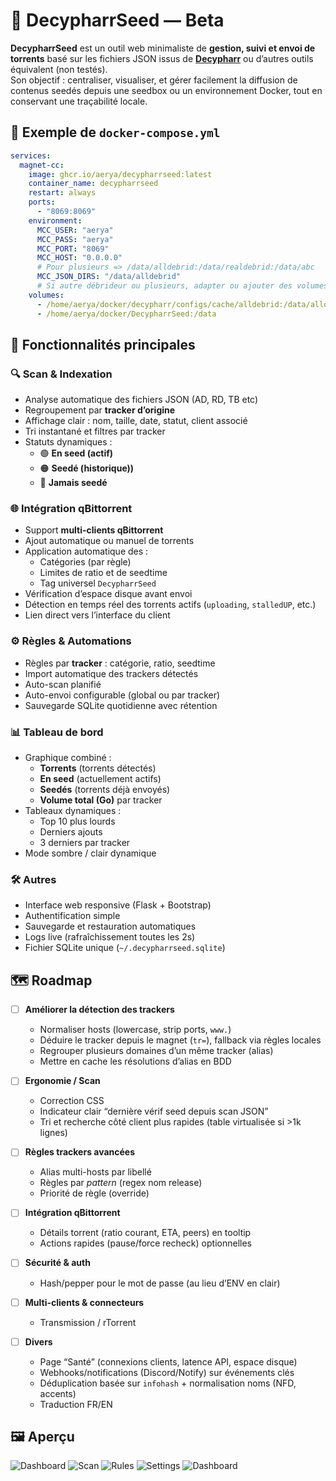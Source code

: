 # 🌱 DecypharrSeed — Beta

**DecypharrSeed** est un outil web minimaliste de **gestion, suivi et envoi de torrents** basé sur les fichiers JSON issus de [**Decypharr**](https://github.com/sirrobot01/decypharr) ou d’autres outils équivalent (non testés).  
Son objectif : centraliser, visualiser, et gérer facilement la diffusion de contenus seedés depuis une seedbox ou un environnement Docker, tout en conservant une traçabilité locale.





## 🐳 Exemple de `docker-compose.yml`

```yaml
services:
  magnet-cc:
    image: ghcr.io/aerya/decypharrseed:latest
    container_name: decypharrseed
    restart: always
    ports:
      - "8069:8069"
    environment:
      MCC_USER: "aerya"
      MCC_PASS: "aerya"
      MCC_PORT: "8069"
      MCC_HOST: "0.0.0.0"
      # Pour plusieurs => /data/alldebrid:/data/realdebrid:/data/abc
      MCC_JSON_DIRS: "/data/alldebrid"
      # Si autre débrideur ou plusieurs, adapter ou ajouter des volumes
    volumes:
      - /home/aerya/docker/decypharr/configs/cache/alldebrid:/data/alldebrid:ro
      - /home/aerya/docker/DecypharrSeed:/data
```




## 🚀 Fonctionnalités principales

### 🔍 Scan & Indexation
- Analyse automatique des fichiers JSON (AD, RD, TB etc)
- Regroupement par **tracker d’origine**
- Affichage clair : nom, taille, date, statut, client associé
- Tri instantané et filtres par tracker
- Statuts dynamiques :  
  - 🟢 **En seed (actif)**  
  - 🟠 **Seedé (historique))**  
  - 🔴 **Jamais seedé**

### 🌐 Intégration qBittorrent
- Support **multi-clients qBittorrent**
- Ajout automatique ou manuel de torrents
- Application automatique des :
  - Catégories (par règle)
  - Limites de ratio et de seedtime
  - Tag universel `DecypharrSeed`
- Vérification d’espace disque avant envoi
- Détection en temps réel des torrents actifs (`uploading`, `stalledUP`, etc.)
- Lien direct vers l’interface du client

### ⚙️ Règles & Automations
- Règles par **tracker** : catégorie, ratio, seedtime
- Import automatique des trackers détectés
- Auto-scan planifié
- Auto-envoi configurable (global ou par tracker)
- Sauvegarde SQLite quotidienne avec rétention

### 📊 Tableau de bord
- Graphique combiné :
  - **Torrents** (torrents détectés)
  - **En seed** (actuellement actifs)
  - **Seedés** (torrents déjà envoyés)
  - **Volume total (Go)** par tracker
- Tableaux dynamiques :
  - Top 10 plus lourds
  - Derniers ajouts
  - 3 derniers par tracker
- Mode sombre / clair dynamique

### 🛠️ Autres
- Interface web responsive (Flask + Bootstrap)
- Authentification simple
- Sauvegarde et restauration automatiques
- Logs live (rafraîchissement toutes les 2s)
- Fichier SQLite unique (`~/.decypharrseed.sqlite`)





## 🗺️ Roadmap

- [ ] **Améliorer la détection des trackers**
  - Normaliser hosts (lowercase, strip ports, `www.`)
  - Déduire le tracker depuis le magnet (`tr=`), fallback via règles locales
  - Regrouper plusieurs domaines d’un même tracker (alias)
  - Mettre en cache les résolutions d’alias en BDD

- [ ] **Ergonomie / Scan**
  - Correction CSS
  - Indicateur clair “dernière vérif seed depuis scan JSON”
  - Tri et recherche côté client plus rapides (table virtualisée si >1k lignes)

- [ ] **Règles trackers avancées**
  - Alias multi-hosts par libellé
  - Règles par *pattern* (regex nom release)
  - Priorité de règle (override)

- [ ] **Intégration qBittorrent**
  - Détails torrent (ratio courant, ETA, peers) en tooltip
  - Actions rapides (pause/force recheck) optionnelles

- [ ] **Sécurité & auth**
  - Hash/pepper pour le mot de passe (au lieu d’ENV en clair)

- [ ] **Multi-clients & connecteurs**
  - Transmission / rTorrent

- [ ] **Divers**
  - Page “Santé” (connexions clients, latence API, espace disque)
  - Webhooks/notifications (Discord/Notify) sur événements clés
  - Déduplication basée sur `infohash` + normalisation noms (NFD, accents)
  - Traduction FR/EN





## 🖼️ Aperçu

![Dashboard](screens/1.png) ![Scan](screens/4.png) ![Rules](screens/3.png) ![Settings](screens/2.png) ![Dashboard](screens/5.png)